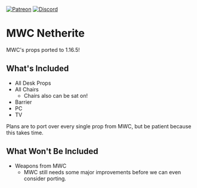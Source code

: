 [![Patreon](https://cdn.jsdelivr.net/npm/@intergrav/devins-badges@3/assets/cozy/donate/patreon-plural_vector.svg)](https://patreon.com/ModernWarfareCubed)
[![Discord](https://cdn.jsdelivr.net/npm/@intergrav/devins-badges@3/assets/cozy/social/discord-plural_vector.svg)](https://discord.gg/k5WPk93K7b)

# MWC Netherite
MWC's props ported to 1.16.5!

## What's Included
* All Desk Props
* All Chairs
  * Chairs also can be sat on!
* Barrier
* PC
* TV

Plans are to port over every single prop from MWC, but be patient because this takes time.

## What Won't Be Included
* Weapons from MWC
  * MWC still needs some major improvements before we can even consider porting.